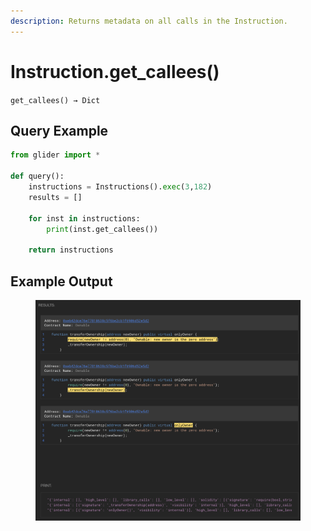 ```yaml
---
description: Returns metadata on all calls in the Instruction.
---
```


# Instruction.get\_callees()

`get_callees() → Dict`

## Query Example

```python
from glider import *

def query():
    instructions = Instructions().exec(3,182)
    results = []
    
    for inst in instructions: 
        print(inst.get_callees())

    return instructions
```

## Example Output

<figure><img src="../../.gitbook/assets/image (1) (1) (1) (1).png" alt=""><figcaption></figcaption></figure>
